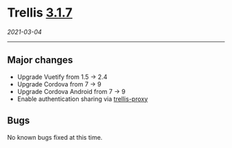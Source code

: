 # Trellis [3.1.7](https://github.com/human-nature-lab/trellis-app/releases/tag/v3.1.7)

*2021-03-04*

---

## Major changes
- Upgrade Vuetify from 1.5 -> 2.4
- Upgrade Cordova from 7 -> 9
- Upgrade Cordova Android from 7 -> 9
- Enable authentication sharing via [trellis-proxy]

## Bugs
No known bugs fixed at this time.

[trellis-proxy]: https://github.com/human-nature-lab/trellis-proxy